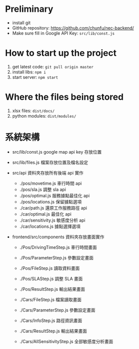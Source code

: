 # Preliminary
* install git
* GitHub repository: https://github.com/chunfu/nec-backend/
* Make sure fill in Google API Key: `src/lib/const.js`

# How to start up the project
1. get latest code: `git pull origin master`
1. install libs: `npm i`
1. start server: `npm start`

# Where the files being stored
1. xlsx files: `dist/docs/`
1. python modules: `dist/modules/`

# 系統架構
* src/lib/const.js google map api key 存放位置
* src/lib/files.js 檔案存放位置及檔名設定
* src/api 資料夾存放所有後端 api 實作
  * ./pos/movetime.js
車行時間 api
  * ./pos/sla.js 調整 sla api
  * ./pos/optimal.js 服務據點最佳化 api
  * ./pos/locations.js 保留據點選項
  * ./car/path.js 還原工作服務路徑 api
  * ./car/optimal.js 最佳化 api
  * ./car/sensitivity.js 敏感度分析  api
  * ./car/locations.js 據點選擇選項

* frontend/src/components 資料夾存放畫面實作
  * ./Pos/DrivingTimeStep.js 車行時間畫面
  * ./Pos/ParameterStep.js 參數設定畫面
  * ./Pos/FileStep.js 讀取資料畫面
  * ./Pos/SLAStep.js 調整 SLA 畫面
  * ./Pos/ResultStep.js 輸出結果畫面

  * ./Cars/FileStep.js 檔案讀取畫面
  * ./Cars/ParameterStep.js 參數設定畫面
  * ./Cars/InfoStep.js 路徑資訊畫面
  * ./Cars/ResultStep.js 輸出結果畫面
  * ./Cars/AllSensitivityStep.js 全部敏感度分析畫面